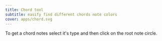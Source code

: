 ```yaml
---
title: Chord tool
subtitle: easify find different chords note colors
cover: apps/chord.svg
---
```


To get a chord notes select it's type and then click on the root note circle.

<client-only >
 <chord-tool />
 <svg-save svg="chord-keys" />
</client-only >